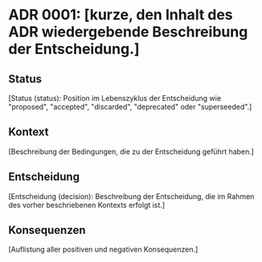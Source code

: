 # ADR 0001: [kurze, den Inhalt des ADR wiedergebende Beschreibung der Entscheidung.]

## Status

[Status (status): Position im Lebenszyklus der Entscheidung wie
"proposed", "accepted", "discarded", "deprecated" oder "superseeded".]

## Kontext

[Beschreibung der Bedingungen, die zu der Entscheidung geführt haben.]

## Entscheidung

[Entscheidung (decision): Beschreibung der Entscheidung,
die im Rahmen des vorher beschriebenen Kontexts erfolgt ist.]

## Konsequenzen

[Auflistung aller positiven und negativen Konsequenzen.]
